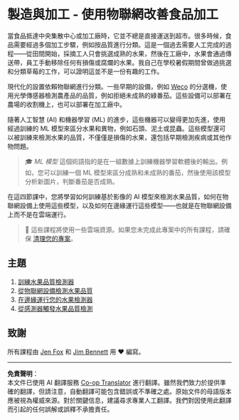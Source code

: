 <!--
CO_OP_TRANSLATOR_METADATA:
{
  "original_hash": "3764e089adf2d5801272bc0895f8498b",
  "translation_date": "2025-08-26T21:40:31+00:00",
  "source_file": "4-manufacturing/README.md",
  "language_code": "mo"
}
-->
# 製造與加工 - 使用物聯網改善食品加工

當食品抵達中央集散中心或加工廠時，它並不總是直接運送到超市。很多時候，食品需要經過多個加工步驟，例如按品質進行分類。這是一個過去需要人工完成的過程——從田間開始，採摘工人只會挑選成熟的水果，然後在工廠中，水果會通過傳送帶，員工手動移除任何有損傷或腐爛的水果。我自己在學校暑假期間曾做過挑選和分類草莓的工作，可以證明這並不是一份有趣的工作。

現代化的設置依賴物聯網進行分類。一些早期的設備，例如 [Weco](https://wecotek.com) 的分選機，使用光學傳感器檢測農產品的品質，例如拒絕未成熟的綠番茄。這些設備可以部署在農場的收割機上，也可以部署在加工廠中。

隨著人工智慧 (AI) 和機器學習 (ML) 的進步，這些機器可以變得更加先進，使用經過訓練的 ML 模型來區分水果和異物，例如石頭、泥土或昆蟲。這些模型還可以被訓練來檢測水果的品質，不僅僅是損傷的水果，還包括早期檢測疾病或其他作物問題。

> 🎓 *ML 模型* 這個術語指的是在一組數據上訓練機器學習軟體後的輸出。例如，您可以訓練一個 ML 模型來區分成熟和未成熟的番茄，然後使用該模型分析新圖片，判斷番茄是否成熟。

在這四節課中，您將學習如何訓練基於影像的 AI 模型來檢測水果品質，如何在物聯網設備上使用這些模型，以及如何在邊緣運行這些模型——也就是在物聯網設備上而不是在雲端運行。

> 💁 這些課程將使用一些雲端資源。如果您未完成此專案中的所有課程，請確保 [清理您的專案](../clean-up.md)。

## 主題

1. [訓練水果品質檢測器](./lessons/1-train-fruit-detector/README.md)
1. [從物聯網設備檢測水果品質](./lessons/2-check-fruit-from-device/README.md)
1. [在邊緣運行您的水果檢測器](./lessons/3-run-fruit-detector-edge/README.md)
1. [從感測器觸發水果品質檢測](./lessons/4-trigger-fruit-detector/README.md)

## 致謝

所有課程由 [Jen Fox](https://github.com/jenfoxbot) 和 [Jim Bennett](https://GitHub.com/JimBobBennett) 用 ♥️ 編寫。

---

**免責聲明**：  
本文件已使用 AI 翻譯服務 [Co-op Translator](https://github.com/Azure/co-op-translator) 進行翻譯。雖然我們致力於提供準確的翻譯，但請注意，自動翻譯可能包含錯誤或不準確之處。原始文件的母語版本應被視為權威來源。對於關鍵信息，建議尋求專業人工翻譯。我們對因使用此翻譯而引起的任何誤解或誤釋不承擔責任。